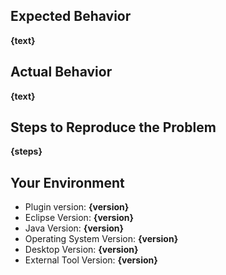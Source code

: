 ## Expected Behavior
**{text}**

## Actual Behavior
**{text}**

## Steps to Reproduce the Problem
**{steps}**

## Your Environment

- Plugin version: **{version}**
- Eclipse Version: **{version}**
- Java Version: **{version}**
- Operating System Version: **{version}**
- Desktop Version: **{version}**
- External Tool Version: **{version}**
